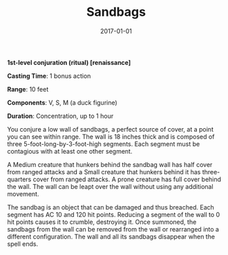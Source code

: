 ﻿---
layout: post
title:  "Sandbags"
date:   2017-01-01
source: From the Arcane Archive
tags: [bard, channeler, paladin, ranger, shugenja, sorcerer, wizard, level1, conjuration, ren, hb]
---

**1st-level conjuration (ritual) [renaissance]**

**Casting Time**: 1 bonus action

**Range**: 10 feet

**Components**: V, S, M (a duck figurine)

**Duration**: Concentration, up to 1 hour

You conjure a low wall of sandbags, a perfect source of cover, at a point you can see within range. The wall is 18 inches thick and is composed of three 5-foot-long-by-3-foot-high segments. Each segment must be contagious with at least one other segment.

A Medium creature that hunkers behind the sandbag wall has half cover from ranged attacks and a Small creature that hunkers behind it has three-quarters cover from ranged attacks. A prone creature has full cover behind the wall. The wall can be leapt over the wall without using any additional movement.

The sandbag is an object that can be damaged and thus breached. Each segment has AC 10 and 120 hit points. Reducing a segment of the wall to 0 hit points causes it to crumble, destroying it. Once summoned, the sandbags from the wall can be removed from the wall or rearranged into a different configuration. The wall and all its sandbags disappear when the spell ends.
